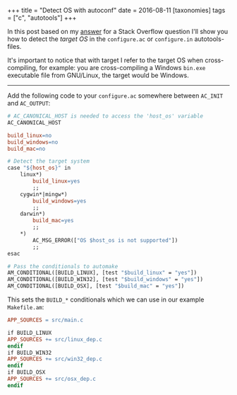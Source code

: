 +++
title = "Detect OS with autoconf"
date = 2016-08-11
[taxonomies]
tags = ["c", "autotools"]
+++

In this post based on my [answer](http://stackoverflow.com/a/38899152/1350184) for a Stack Overflow question I'll show you how to detect the _target OS_ in the `configure.ac` or `configure.in` autotools-files. 

<!-- more -->

It's important to notice that with target I refer to the target OS when cross-compiling, for example: you are cross-compiling a Windows `bin.exe` executable file from GNU/Linux, the target would be Windows.

- - - 

Add the following code to your `configure.ac` somewhere between `AC_INIT` and `AC_OUTPUT`:

```Makefile
# AC_CANONICAL_HOST is needed to access the 'host_os' variable    
AC_CANONICAL_HOST

build_linux=no
build_windows=no
build_mac=no

# Detect the target system
case "${host_os}" in
    linux*)
        build_linux=yes
        ;;
    cygwin*|mingw*)
        build_windows=yes
        ;;
    darwin*)
        build_mac=yes
        ;;
    *)
        AC_MSG_ERROR(["OS $host_os is not supported"])
        ;;
esac

# Pass the conditionals to automake
AM_CONDITIONAL([BUILD_LINUX], [test "$build_linux" = "yes"])
AM_CONDITIONAL([BUILD_WIN32], [test "$build_windows" = "yes"])
AM_CONDITIONAL([BUILD_OSX], [test "$build_mac" = "yes"])
```

This sets the `BUILD_*` conditionals which we can use in our example `Makefile.am`:

```Makefile
APP_SOURCES = src/main.c

if BUILD_LINUX
APP_SOURCES += src/linux_dep.c
endif
if BUILD_WIN32
APP_SOURCES += src/win32_dep.c
endif
if BUILD_OSX
APP_SOURCES += src/osx_dep.c
endif
```
